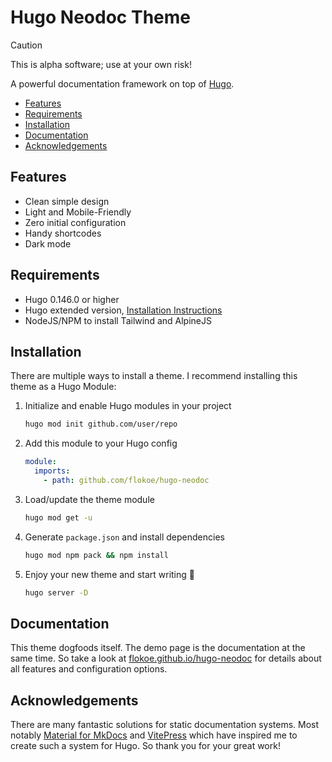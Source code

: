 # Hugo Neodoc Theme

> [!CAUTION]
> This is alpha software; use at your own risk!

A powerful documentation framework on top of [Hugo](https://gohugo.io/).

- [Features](#features)
- [Requirements](#requirements)
- [Installation](#installation)
- [Documentation](#documentation)
- [Acknowledgements](#acknowledgements)

## Features

- Clean simple design
- Light and Mobile-Friendly
- Zero initial configuration
- Handy shortcodes
- Dark mode

## Requirements

- Hugo 0.146.0 or higher
- Hugo extended version, [Installation Instructions](https://gohugo.io/installation/)
- NodeJS/NPM to install Tailwind and AlpineJS

## Installation

There are multiple ways to install a theme. I recommend installing this
theme as a Hugo Module:

1. Initialize and enable Hugo modules in your project

    ```bash
    hugo mod init github.com/user/repo
    ```

2. Add this module to your Hugo config

    ```yaml
    module:
      imports:
        - path: github.com/flokoe/hugo-neodoc
    ```

3. Load/update the theme module

    ```bash
    hugo mod get -u
    ```

4. Generate `package.json` and install dependencies

    ```bash
    hugo mod npm pack && npm install
    ```

5. Enjoy your new theme and start writing :tada:

    ```bash
    hugo server -D
    ```

## Documentation

This theme dogfoods itself. The demo page is the documentation at the same
time. So take a look at
[flokoe.github.io/hugo-neodoc](https://flokoe.github.io/hugo-neodoc) for
details about all features and configuration options.

## Acknowledgements

There are many fantastic solutions for static documentation systems. Most
notably [Material for MkDocs](https://squidfunk.github.io/mkdocs-material/) and
[VitePress](https://vitepress.dev/) which have inspired me to create such a
system for Hugo. So thank you for your great work!

